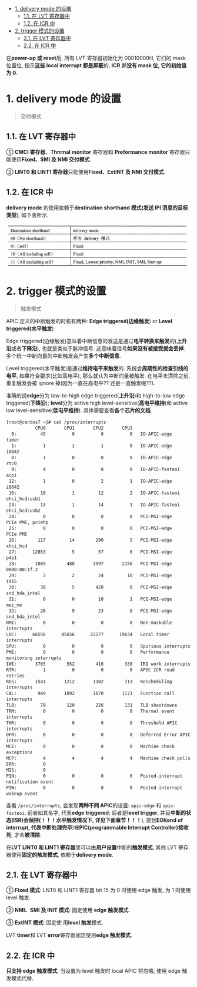 
<!-- @import "[TOC]" {cmd="toc" depthFrom=1 depthTo=6 orderedList=false} -->

<!-- code_chunk_output -->

- [1. delivery mode 的设置](#1-delivery-mode-的设置)
  - [1.1. 在 LVT 寄存器中](#11-在-lvt-寄存器中)
  - [1.2. 在 ICR 中](#12-在-icr-中)
- [2. trigger 模式的设置](#2-trigger-模式的设置)
  - [2.1. 在 LVT 寄存器中](#21-在-lvt-寄存器中)
  - [2.2. 在 ICR 中](#22-在-icr-中)

<!-- /code_chunk_output -->

在**power-up 或 reset**后, 所有 LVT 寄存器初始化为 00010000H, 它们的 mask 位置位, 指示**这些 local interrupt 都是屏蔽**的, **ICR 并没有 mask 位, 它的初始值为 0**.

# 1. delivery mode 的设置

> 交付模式

## 1.1. 在 LVT 寄存器中

① **CMCI 寄存器**、**Thrrmal monitor** 寄存器和 **Preformance monitor** 寄存器只能使用**Fixed、SMI 及 NMI 交付模式**.

② **LINT0 和 LINT1 寄存器**只能使用**Fixed、ExtINT 及 NMI 交付模式**.

## 1.2. 在 ICR 中

**delivery mode** 的使用依赖于**destination shorthand 模式(发送 IPI 消息的目标类型**), 如下表所示.

![config](./images/40.png)

# 2. trigger 模式的设置

> 触发模式

APIC 定义的中断触发的时机有两种: **Edge triggered(边缘触发**) or **Level triggered(水平触发**)

Edge triggered(边缘触发)意味着中断信息的发送是通过**电平转换来触发**的(**上升沿**或者**下降沿**), 也就是类似于脉冲信号. 这意味着信号**如果没有被接受就会丢掉**. 多个统一中断向量的中断触发会产生**多个中断信息**.

Level triggered(水平触发)是通过**维持电平来触发**的. 系统会**周期性的检查引线的电平**, 如果符合要求(比如高电平), 那么就认为中断向量被触发. 在电平未清除之前, 重复触发会被 ignore 掉(因为一直在高电平?? 还是一直触发呢??).

准确的说**edge**分为 low\-to\-high edge triggered(**上升沿**)和 high\-to\-low edge triggered(**下降沿**); **level**分为 active high level\-sensitive(**高电平维持**)和 active low level\-sensitive(**低电平维持**). 具体需要查看**各个芯片的文档**.

```
[root@centos7 ~]# cat /proc/interrupts
           CPU0       CPU1       CPU2       CPU3
  0:         45          0          0          0   IO-APIC-edge      timer
  1:          1          1          1          0   IO-APIC-edge      i8042
  8:          1          0          0          0   IO-APIC-edge      rtc0
  9:          4          0          0          0   IO-APIC-fasteoi   acpi
 12:          1          0          2          1   IO-APIC-edge      i8042
 16:         10          1         12          2   IO-APIC-fasteoi   ehci_hcd:usb1
 23:         13          1         14          1   IO-APIC-fasteoi   ehci_hcd:usb2
 24:          0          0          0          0   PCI-MSI-edge      PCIe PME, pciehp
 25:          0          0          0          0   PCI-MSI-edge      PCIe PME
 26:        117         14        290          5   PCI-MSI-edge      xhci_hcd
 27:      12853          5         57          0   PCI-MSI-edge      p4p1
 28:       1085        488       3997       2156   PCI-MSI-edge      0000:00:1f.2
 29:          3          2         24         10   PCI-MSI-edge      i915
 30:         38          5        420          0   PCI-MSI-edge      snd_hda_intel
 31:          0          0         10          1   PCI-MSI-edge      mei_me
 32:         26          9         23          0   PCI-MSI-edge      snd_hda_intel
NMI:          0          0          0          0   Non-maskable interrupts
LOC:      66556      45656      22277      19634   Local timer interrupts
SPU:          0          0          0          0   Spurious interrupts
PMI:          0          0          0          0   Performance monitoring interrupts
IWI:       3765        552        416        338   IRQ work interrupts
RTR:          1          0          0          0   APIC ICR read retries
RES:       1541       1212       1102        713   Rescheduling interrupts
CAL:        949       1092       1070       1171   Function call interrupts
TLB:         79        120        226        131   TLB shootdowns
TRM:          0          0          0          0   Thermal event interrupts
THR:          0          0          0          0   Threshold APIC interrupts
DFR:          0          0          0          0   Deferred Error APIC interrupts
MCE:          0          0          0          0   Machine check exceptions
MCP:          4          4          4          4   Machine check polls
ERR:          0
MIS:          0
PIN:          0          0          0          0   Posted-interrupt notification event
PIW:          0          0          0          0   Posted-interrupt wakeup event
```

查看 `/proc/interrupts`, 会发现**两种不同 APIC**的设置: `apic-edge` 和 `apic-fasteoi`. 前者如其名字, 代表**edge triggered**; 后者是**level trigger**, 并且**中断的状态(ISR)会保持(！！！水平触发情况下, 详见下面章节！！！**), 直到**EOI(end of interrupt, 代表中断处理完毕**)被**PIC(programmable Interrupt Controller)接收到**, 才会**被清除**.

在**LVT LINT0 和 LINT1 寄存器**里可以由**用户设置**中断的**触发模式**, 其他 LVT 寄存器使用**固定的触发模式**, 依赖于**delivery mode**.

## 2.1. 在 LVT 寄存器中

① **Fixed 模式**: LNT0 和 LINT1 寄存器 bit 15 为 0 时使用 edge 触发, 为 1 时使用 level 触发.

② **NMI、SMI 及 INIT 模式**: 固定使用 **edge 触发模式**.

③ **ExtINT 模式**: 固定使 用**level 触发**模式.

LVT **timer**和 LVT **error**寄存器固定使用**edge 触发模式**.

## 2.2. 在 ICR 中

**只支持 edge 触发模式**, 当设置为 level 触发时 local APIC 将忽略, 使用 edge 触发模式代替.
